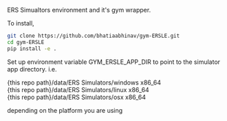 ERS Simualtors environment and it's gym wrapper.

To install,

```bash
git clone https://github.com/bhatiaabhinav/gym-ERSLE.git
cd gym-ERSLE
pip install -e .
```

Set up environment variable GYM_ERSLE_APP_DIR to point to the simulator app directory. i.e.

{this repo path}/data/ERS Simulators/windows x86_64 <br />
{this repo path}/data/ERS Simulators/linux x86_64 <br />
{this repo path}/data/ERS Simulators/osx x86_64

depending on the platform you are using
